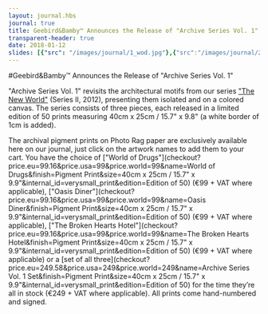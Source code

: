 ```yaml
---
layout: journal.hbs
journal: true
title: Geebird&Bamby™ Announces the Release of "Archive Series Vol. 1"
transparent-header: true
date: 2018-01-12
slides: [{"src": "/images/journal/1_wod.jpg"},{"src":"/images/journal/2_od.jpg"} ,{"src":"/images/journal/3_bhh.jpg"}]
---
```


#Geebird&Bamby™ Announces the Release of "Archive Series Vol. 1"

"Archive Series Vol. 1" revisits the architectural motifs from our series ["The New World"](/the-new-world/index.html) (Series II, 2012), presenting them isolated and on a colored canvas. The series consists of three pieces, each released in a limited edition of 50 prints measuring 40cm x 25cm / 15.7" x 9.8" (a white border of 1cm is added).

The archival pigment prints on Photo Rag paper are exclusively available here on our journal, just click on the artwork names to add them to your cart. You have the choice of ["World of Drugs"](checkout?price.eu=99.16&price.usa=99&price.world=99&name=World of Drugs&finish=Pigment Print&size=40cm x 25cm / 15.7" x 9.9"&internal_id=verysmall_print&edition=Edition of 50) (€99 + VAT where applicable), ["Oasis Diner"](checkout?price.eu=99.16&price.usa=99&price.world=99&name=Oasis Diner&finish=Pigment Print&size=40cm x 25cm / 15.7" x 9.9"&internal_id=verysmall_print&edition=Edition of 50) (€99 + VAT where applicable), ["The Broken Hearts Hotel"](checkout?price.eu=99.16&price.usa=99&price.world=99&name=The Broken Hearts Hotel&finish=Pigment Print&size=40cm x 25cm / 15.7" x 9.9"&internal_id=verysmall_print&edition=Edition of 50) (€99 + VAT where applicable) or a [set of all three](checkout?price.eu=249.58&price.usa=249&price.world=249&name=Archive Series Vol. 1 Set&finish=Pigment Print&size=40cm x 25cm / 15.7" x 9.9"&internal_id=verysmall_print&edition=Edition of 50) for the time they’re all in stock (€249 + VAT where applicable). All prints come hand-numbered and signed.

